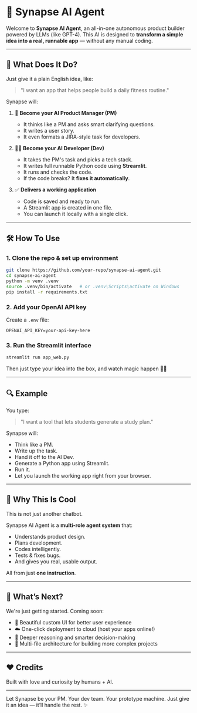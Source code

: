 # 🤖 Synapse AI Agent

Welcome to **Synapse AI Agent**, an all-in-one autonomous product builder powered by LLMs (like GPT-4). This AI is designed to **transform a simple idea into a real, runnable app** — without any manual coding.

---

## 🚀 What Does It Do?

Just give it a plain English idea, like:

> "I want an app that helps people build a daily fitness routine."

Synapse will:

1. 🧠 **Become your AI Product Manager (PM)**  
   - It thinks like a PM and asks smart clarifying questions.
   - It writes a user story.
   - It even formats a JIRA-style task for developers.

2. 👨‍💻 **Become your AI Developer (Dev)**  
   - It takes the PM's task and picks a tech stack.
   - It writes full runnable Python code using **Streamlit**.
   - It runs and checks the code.
   - If the code breaks? It **fixes it automatically**.

3. ✅ **Delivers a working application**  
   - Code is saved and ready to run.
   - A Streamlit app is created in one file.
   - You can launch it locally with a single click.

---

## 🛠 How To Use

### 1. Clone the repo & set up environment

```bash
git clone https://github.com/your-repo/synapse-ai-agent.git
cd synapse-ai-agent
python -m venv .venv
source .venv/bin/activate   # or .venv\Scripts\activate on Windows
pip install -r requirements.txt
```

### 2. Add your OpenAI API key

Create a `.env` file:

```
OPENAI_API_KEY=your-api-key-here
```

### 3. Run the Streamlit interface

```bash
streamlit run app_web.py
```

Then just type your idea into the box, and watch magic happen 🎩✨

---

## 🔍 Example

You type:

> "I want a tool that lets students generate a study plan."

Synapse will:
- Think like a PM.
- Write up the task.
- Hand it off to the AI Dev.
- Generate a Python app using Streamlit.
- Run it.
- Let you launch the working app right from your browser.

---

## 🌟 Why This Is Cool

This is not just another chatbot.

Synapse AI Agent is a **multi-role agent system** that:
- Understands product design.
- Plans development.
- Codes intelligently.
- Tests & fixes bugs.
- And gives you real, usable output.

All from just **one instruction**.

---

## 🔮 What’s Next?

We're just getting started. Coming soon:

- 🌈 Beautiful custom UI for better user experience
- ☁️ One-click deployment to cloud (host your apps online!)
- 🧠 Deeper reasoning and smarter decision-making
- 📂 Multi-file architecture for building more complex projects

---

## ❤️ Credits

Built with love and curiosity by humans + AI.

---

Let Synapse be your PM. Your dev team. Your prototype machine.
Just give it an idea — it’ll handle the rest. ✨

